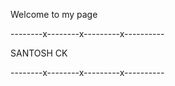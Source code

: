 Welcome to my page

--------x--------x---------x----------

SANTOSH CK

--------x--------x---------x----------
